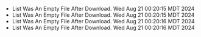 *  List Was An Empty File After Download. Wed Aug 21 00:20:15 MDT 2024
*  List Was An Empty File After Download. Wed Aug 21 00:20:15 MDT 2024
*  List Was An Empty File After Download. Wed Aug 21 00:20:16 MDT 2024
*  List Was An Empty File After Download. Wed Aug 21 00:20:16 MDT 2024
